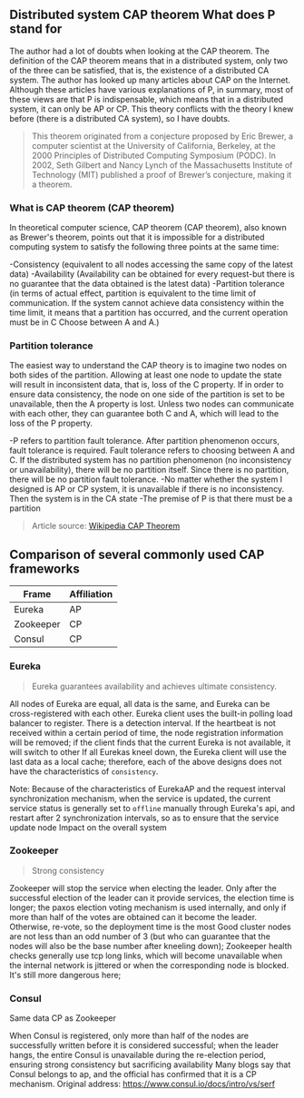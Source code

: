 ## Distributed system CAP theorem What does P stand for

The author had a lot of doubts when looking at the CAP theorem. The definition of the CAP theorem means that in a distributed system, only two of the three can be satisfied, that is, the existence of a distributed CA system. The author has looked up many articles about CAP on the Internet. Although these articles have various explanations of P, in summary, most of these views are that P is indispensable, which means that in a distributed system, it can only be AP or CP. This theory conflicts with the theory I knew before (there is a distributed CA system), so I have doubts.

> This theorem originated from a conjecture proposed by Eric Brewer, a computer scientist at the University of California, Berkeley, at the 2000 Principles of Distributed Computing Symposium (PODC). In 2002, Seth Gilbert and Nancy Lynch of the Massachusetts Institute of Technology (MIT) published a proof of Brewer’s conjecture, making it a theorem.

### What is CAP theorem (CAP theorem)

In theoretical computer science, CAP theorem (CAP theorem), also known as Brewer's theorem, points out that it is impossible for a distributed computing system to satisfy the following three points at the same time:

-Consistency (equivalent to all nodes accessing the same copy of the latest data)
-Availability (Availability can be obtained for every request-but there is no guarantee that the data obtained is the latest data)
-Partition tolerance (in terms of actual effect, partition is equivalent to the time limit of communication. If the system cannot achieve data consistency within the time limit, it means that a partition has occurred, and the current operation must be in C Choose between A and A.)

### Partition tolerance

The easiest way to understand the CAP theory is to imagine two nodes on both sides of the partition. Allowing at least one node to update the state will result in inconsistent data, that is, loss of the C property. If in order to ensure data consistency, the node on one side of the partition is set to be unavailable, then the A property is lost. Unless two nodes can communicate with each other, they can guarantee both C and A, which will lead to the loss of the P property.

-P refers to partition fault tolerance. After partition phenomenon occurs, fault tolerance is required. Fault tolerance refers to choosing between A and C. If the distributed system has no partition phenomenon (no inconsistency or unavailability), there will be no partition itself. Since there is no partition, there will be no partition fault tolerance.
-No matter whether the system I designed is AP or CP system, it is unavailable if there is no inconsistency. Then the system is in the CA state
-The premise of P is that there must be a partition

> Article source: [Wikipedia CAP Theorem](https://zh.wikipedia.org/wiki/CAP%E5%AE%9A%E7%90%86)

## Comparison of several commonly used CAP frameworks

| Frame | Affiliation |
| --------- | ---- |
| Eureka | AP |
| Zookeeper | CP |
| Consul | CP |

### Eureka

> Eureka guarantees availability and achieves ultimate consistency.

All nodes of Eureka are equal, all data is the same, and Eureka can be cross-registered with each other.
Eureka client uses the built-in polling load balancer to register. There is a detection interval. If the heartbeat is not received within a certain period of time, the node registration information will be removed; if the client finds that the current Eureka is not available, it will switch to other If all Eurekas kneel down, the Eureka client will use the last data as a local cache; therefore, each of the above designs does not have the characteristics of `consistency`.

Note: Because of the characteristics of EurekaAP and the request interval synchronization mechanism, when the service is updated, the current service status is generally set to `offline` manually through Eureka's api, and restart after 2 synchronization intervals, so as to ensure that the service update node Impact on the overall system

### Zookeeper

> Strong consistency

Zookeeper will stop the service when electing the leader. Only after the successful election of the leader can it provide services, the election time is longer; the paxos election voting mechanism is used internally, and only if more than half of the votes are obtained can it become the leader. Otherwise, re-vote, so the deployment time is the most Good cluster nodes are not less than an odd number of 3 (but who can guarantee that the nodes will also be the base number after kneeling down); Zookeeper health checks generally use tcp long links, which will become unavailable when the internal network is jittered or when the corresponding node is blocked. It's still more dangerous here;

### Consul

Same data CP as Zookeeper

When Consul is registered, only more than half of the nodes are successfully written before it is considered successful; when the leader hangs, the entire Consul is unavailable during the re-election period, ensuring strong consistency but sacrificing availability
Many blogs say that Consul belongs to ap, and the official has confirmed that it is a CP mechanism. Original address: https://www.consul.io/docs/intro/vs/serf